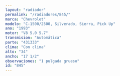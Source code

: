 ```yaml
---
layout: "radiador"
permalink: "/radiadores/845/"
marca: "Chevrolet"
modelo: "C-1500/2500, Silverado, Sierra, Pick Up"
ano: "1993"
motor: "V8 5.0 5.7"
transmision: "Automática"
parte: "431333"
clima: "Con clima"
alto: "34"
ancho: "17 1/2"
observaciones: "1 pulgada grueso"
id: "845"
---
```


